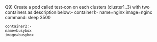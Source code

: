 Q9) Create a pod called test-con on each clusters (cluster1..3) with two containers as description below:-
    container1:-
    name=nginx
    image=nginx
    command: sleep 3500
	
    container2:-
    name=busybox
    image=busybox
